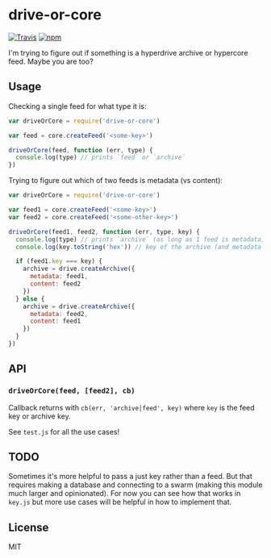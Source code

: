 # drive-or-core

[![Travis](https://img.shields.io/travis/joehand/drive-or-core.svg?branch=master&style=flat-square)](https://travis-ci.org/joehand/drive-or-core) [![npm](https://img.shields.io/npm/v/drive-or-core.svg?style=flat-square)](https://npmjs.org/package/drive-or-core)

I'm trying to figure out if something is a hyperdrive archive or hypercore feed. Maybe you are too?

## Usage

Checking a single feed for what type it is:

```js
var driveOrCore = require('drive-or-core')

var feed = core.createFeed('<some-key>')

driveOrCore(feed, function (err, type) {
  console.log(type) // prints `feed` or `archive`
})
```

Trying to figure out which of two feeds is metadata (vs content):

```js
var driveOrCore = require('drive-or-core')

var feed1 = core.createFeed('<some-key>')
var feed2 = core.createFeed('<some-other-key>')

driveOrCore(feed1, feed2, function (err, type, key) {
  console.log(type) // prints `archive` (as long as 1 feed is metadata)
  console.log(key.toString('hex')) // key of the archive (and metadata key)

  if (feed1.key === key) {
    archive = drive.createArchive({
      metadata: feed1,
      content: feed2
    })
  } else {
    archive = drive.createArchive({
      metadata: feed2,
      content: feed1
    })
  }
})
```

## API

### `driveOrCore(feed, [feed2], cb)`

Callback returns with `cb(err, 'archive|feed', key)` where `key` is the feed key or archive key.

See `test.js` for all the use cases!

## TODO

Sometimes it's more helpful to pass a just key rather than a feed. But that requires making a database and connecting to a swarm (making this module much larger and opinionated). For now you can see how that works in `key.js` but more use cases will be helpful in how to implement that.

## License

MIT